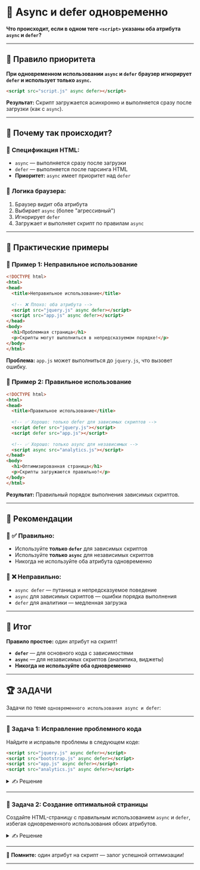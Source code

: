 # 📌 Async и defer одновременно

**Что происходит, если в одном теге `<script>` указаны оба атрибута `async` и `defer`?**

---

## 📌 Правило приоритета

**При одновременном использовании `async` и `defer` браузер игнорирует `defer` и использует только `async`.**

```html
<script src="script.js" async defer></script>
```

**Результат:** Скрипт загружается асинхронно и выполняется сразу после загрузки (как с `async`).

---

## 📌 Почему так происходит?

### 🔹 **Спецификация HTML:**

* `async` — выполняется сразу после загрузки
* `defer` — выполняется после парсинга HTML
* **Приоритет:** `async` имеет приоритет над `defer`

### 🔹 **Логика браузера:**

1. Браузер видит оба атрибута
2. Выбирает `async` (более "агрессивный")
3. Игнорирует `defer`
4. Загружает и выполняет скрипт по правилам `async`

---

## 📌 Практические примеры

### 🔹 **Пример 1: Неправильное использование**

```html
<!DOCTYPE html>
<html>
<head>
  <title>Неправильное использование</title>
  
  <!-- ❌ Плохо: оба атрибута -->
  <script src="jquery.js" async defer></script>
  <script src="app.js" async defer></script>
</head>
<body>
  <h1>Проблемная страница</h1>
  <p>Скрипты могут выполниться в непредсказуемом порядке!</p>
</body>
</html>
```

**Проблема:** `app.js` может выполниться до `jquery.js`, что вызовет ошибку.

### 🔹 **Пример 2: Правильное использование**

```html
<!DOCTYPE html>
<html>
<head>
  <title>Правильное использование</title>
  
  <!-- ✅ Хорошо: только defer для зависимых скриптов -->
  <script defer src="jquery.js"></script>
  <script defer src="app.js"></script>
  
  <!-- ✅ Хорошо: только async для независимых -->
  <script async src="analytics.js"></script>
</head>
<body>
  <h1>Оптимизированная страница</h1>
  <p>Скрипты загружаются правильно!</p>
</body>
</html>
```

**Результат:** Правильный порядок выполнения зависимых скриптов.

---

## 📌 Рекомендации

### 🔹 **✅ Правильно:**

* Используйте **только `defer`** для зависимых скриптов
* Используйте **только `async`** для независимых скриптов
* Никогда не используйте оба атрибута одновременно

### 🔹 **❌ Неправильно:**

* `async defer` — путаница и непредсказуемое поведение
* `async` для зависимых скриптов — ошибки порядка выполнения
* `defer` для аналитики — медленная загрузка

---

## 🎯 Итог

**Правило простое:** один атрибут на скрипт!

* **`defer`** — для основного кода с зависимостями
* **`async`** — для независимых скриптов (аналитика, виджеты)
* **Никогда не используйте оба одновременно**

---

## 🏆 ЗАДАЧИ

Задачи по теме `одновременного использования async и defer`:

---

### 📌 Задача 1: Исправление проблемного кода

Найдите и исправьте проблемы в следующем коде:

```html
<script src="jquery.js" async defer></script>
<script src="bootstrap.js" async defer></script>
<script src="app.js" async defer></script>
<script src="analytics.js" async defer></script>
```

<details>
<summary>✍ Решение</summary>

**Проблемы:**
- Все скрипты используют `async defer` (неправильно)
- Зависимые скрипты с `async` (непредсказуемый порядок)
- Аналитика с `defer` (медленная загрузка)

**Исправленный код:**

```html
<!-- ✅ Основной код - defer (зависимый) -->
<script defer src="jquery.js"></script>
<script defer src="bootstrap.js"></script>
<script defer src="app.js"></script>

<!-- ✅ Аналитика - async (независимый) -->
<script async src="analytics.js"></script>
```

**Объяснение:**
- Зависимые скрипты используют `defer` для правильного порядка
- Аналитика использует `async` для быстрой загрузки
- Никаких конфликтов атрибутов

</details>

---

### 📌 Задача 2: Создание оптимальной страницы

Создайте HTML-страницу с правильным использованием `async` и `defer`, избегая одновременного использования обоих атрибутов.

<details>
<summary>✍ Решение</summary>

```html
<!DOCTYPE html>
<html lang="ru">
<head>
  <meta charset="UTF-8">
  <title>Оптимальная страница</title>
  
  <!-- Критический CSS -->
  <link rel="stylesheet" href="critical.css">
  
  <!-- Аналитика - async (независимый) -->
  <script async src="analytics.js"></script>
  
  <!-- Виджет - async (независимый) -->
  <script async src="widget.js"></script>
  
  <!-- Основной код - defer (зависимый) -->
  <script defer src="jquery.js"></script>
  <script defer src="bootstrap.js"></script>
  <script defer src="main.js"></script>
</head>
<body>
  <header>
    <h1>Оптимальная страница</h1>
    <nav>
      <a href="/">Главная</a>
      <a href="/about">О нас</a>
    </nav>
  </header>
  
  <main>
    <article>
      <h2>Заголовок</h2>
      <p>Контент загружается быстро и правильно!</p>
      <button id="actionBtn">Действие</button>
    </article>
    
    <!-- Виджет загрузится асинхронно -->
    <div id="widget-container"></div>
  </main>
  
  <footer>
    <p>&copy; 2025 Оптимальная страница</p>
  </footer>
</body>
</html>
```

**Оптимизация:**
- **Аналитика и виджеты** — `async` (независимые)
- **Основной код** — `defer` (зависимый, правильный порядок)
- **Никаких конфликтов** атрибутов
- **Быстрая загрузка** страницы

</details>

---

🎉 **Помните:** один атрибут на скрипт — залог успешной оптимизации!

--- 